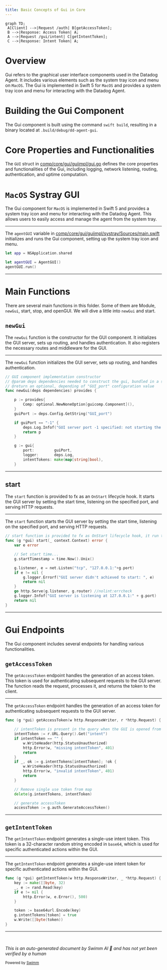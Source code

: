 ```yaml
---
title: Basic Concepts of Gui in Core
---
```

```mermaid
graph TD;
 A[Client] -->|Request /auth| B[getAccessToken];
 B -->|Response: Access Token| A;
 A -->|Request /gui/intent| C[getIntentToken];
 C -->|Response: Intent Token| A;
```

# Overview

Gui refers to the graphical user interface components used in the Datadog Agent. It includes various elements such as the system tray icon and menu on <SwmToken path="tasks/kernel_matrix_testing/kmt_os.py" pos="108:2:2" line-data="class MacOS:">`MacOS`</SwmToken>. The Gui is implemented in Swift 5 for <SwmToken path="tasks/kernel_matrix_testing/kmt_os.py" pos="108:2:2" line-data="class MacOS:">`MacOS`</SwmToken> and provides a system tray icon and menu for interacting with the Datadog Agent.

# Building the Gui Component

The Gui component is built using the command `swift `<SwmToken path="tasks/libs/build/ninja.py" pos="91:3:3" line-data="    def build(">`build`</SwmToken>, resulting in a binary located at `.build/debug/dd-agent-gui`.

# Core Properties and Functionalities

The <SwmToken path="comp/core/gui/guiimpl/gui.go" pos="93:2:2" line-data="// GUI component implementation constructor">`GUI`</SwmToken> struct in <SwmPath>[comp/core/gui/guiimpl/gui.go](comp/core/gui/guiimpl/gui.go)</SwmPath> defines the core properties and functionalities of the Gui, including logging, network listening, routing, authentication, and uptime computation.

# <SwmToken path="tasks/kernel_matrix_testing/kmt_os.py" pos="108:2:2" line-data="class MacOS:">`MacOS`</SwmToken> Systray GUI

The Gui component for <SwmToken path="tasks/kernel_matrix_testing/kmt_os.py" pos="108:2:2" line-data="class MacOS:">`MacOS`</SwmToken> is implemented in Swift 5 and provides a system tray icon and menu for interacting with the Datadog Agent. This allows users to easily access and manage the agent from the system tray.

<SwmSnippet path="/comp/core/gui/guiimpl/systray/Sources/main.swift" line="4">

---

The <SwmToken path="comp/core/gui/guiimpl/systray/Sources/main.swift" pos="6:2:2" line-data="let agentGUI = AgentGUI()">`agentGUI`</SwmToken> variable in <SwmPath>[comp/core/gui/guiimpl/systray/Sources/main.swift](comp/core/gui/guiimpl/systray/Sources/main.swift)</SwmPath> initializes and runs the Gui component, setting up the system tray icon and menu.

```swift
let app = NSApplication.shared

let agentGUI = AgentGUI()
agentGUI.run()
```

---

</SwmSnippet>

# Main Functions

There are several main functions in this folder. Some of them are Module, <SwmToken path="comp/core/gui/guiimpl/gui.go" pos="96:2:2" line-data="func newGui(deps dependencies) provides {">`newGui`</SwmToken>, start, stop, and openGUI. We will dive a little into <SwmToken path="comp/core/gui/guiimpl/gui.go" pos="96:2:2" line-data="func newGui(deps dependencies) provides {">`newGui`</SwmToken> and start.

## <SwmToken path="comp/core/gui/guiimpl/gui.go" pos="96:2:2" line-data="func newGui(deps dependencies) provides {">`newGui`</SwmToken>

The <SwmToken path="comp/core/gui/guiimpl/gui.go" pos="96:2:2" line-data="func newGui(deps dependencies) provides {">`newGui`</SwmToken> function is the constructor for the GUI component. It initializes the GUI server, sets up routing, and handles authentication. It also registers the necessary routes and middleware for the GUI.

<SwmSnippet path="/comp/core/gui/guiimpl/gui.go" line="93">

---

The <SwmToken path="comp/core/gui/guiimpl/gui.go" pos="96:2:2" line-data="func newGui(deps dependencies) provides {">`newGui`</SwmToken> function initializes the GUI server, sets up routing, and handles authentication.

```go
// GUI component implementation constructor
// @param deps dependencies needed to construct the gui, bundled in a struct
// @return an optional, depending of "GUI_port" configuration value
func newGui(deps dependencies) provides {

	p := provides{
		Comp: optional.NewNoneOption[guicomp.Component](),
	}
	guiPort := deps.Config.GetString("GUI_port")

	if guiPort == "-1" {
		deps.Log.Infof("GUI server port -1 specified: not starting the GUI.")
		return p
	}

	g := gui{
		port:         guiPort,
		logger:       deps.Log,
		intentTokens: make(map[string]bool),
	}
```

---

</SwmSnippet>

## start

The <SwmToken path="comp/core/gui/guiimpl/gui.go" pos="156:2:2" line-data="// start function is provided to fx as OnStart lifecycle hook, it run the GUI server">`start`</SwmToken> function is provided to fx as an <SwmToken path="comp/core/gui/guiimpl/gui.go" pos="156:16:16" line-data="// start function is provided to fx as OnStart lifecycle hook, it run the GUI server">`OnStart`</SwmToken> lifecycle hook. It starts the GUI server by setting the start time, listening on the specified port, and serving HTTP requests.

<SwmSnippet path="/comp/core/gui/guiimpl/gui.go" line="156">

---

The <SwmToken path="comp/core/gui/guiimpl/gui.go" pos="156:2:2" line-data="// start function is provided to fx as OnStart lifecycle hook, it run the GUI server">`start`</SwmToken> function starts the GUI server by setting the start time, listening on the specified port, and serving HTTP requests.

```go
// start function is provided to fx as OnStart lifecycle hook, it run the GUI server
func (g *gui) start(_ context.Context) error {
	var e error

	// Set start time...
	g.startTimestamp = time.Now().Unix()

	g.listener, e = net.Listen("tcp", "127.0.0.1:"+g.port)
	if e != nil {
		g.logger.Errorf("GUI server didn't achieved to start: ", e)
		return nil
	}
	go http.Serve(g.listener, g.router) //nolint:errcheck
	g.logger.Infof("GUI server is listening at 127.0.0.1:" + g.port)
	return nil
}
```

---

</SwmSnippet>

# Gui Endpoints

The Gui component includes several endpoints for handling various functionalities.

## <SwmToken path="comp/core/gui/guiimpl/gui.go" pos="244:9:9" line-data="func (g *gui) getAccessToken(w http.ResponseWriter, r *http.Request) {">`getAccessToken`</SwmToken>

The <SwmToken path="comp/core/gui/guiimpl/gui.go" pos="244:9:9" line-data="func (g *gui) getAccessToken(w http.ResponseWriter, r *http.Request) {">`getAccessToken`</SwmToken> endpoint handles the generation of an access token. This token is used for authenticating subsequent requests to the GUI server. The function reads the request, processes it, and returns the token to the client.

<SwmSnippet path="/comp/core/gui/guiimpl/gui.go" line="244">

---

The <SwmToken path="comp/core/gui/guiimpl/gui.go" pos="244:9:9" line-data="func (g *gui) getAccessToken(w http.ResponseWriter, r *http.Request) {">`getAccessToken`</SwmToken> endpoint handles the generation of an access token for authenticating subsequent requests to the GUI server.

```go
func (g *gui) getAccessToken(w http.ResponseWriter, r *http.Request) {

	// intentToken is present in the query when the GUI is opened from the CLI
	intentToken := r.URL.Query().Get("intent")
	if intentToken == "" {
		w.WriteHeader(http.StatusUnauthorized)
		http.Error(w, "missing intentToken", 401)
		return
	}
	if _, ok := g.intentTokens[intentToken]; !ok {
		w.WriteHeader(http.StatusUnauthorized)
		http.Error(w, "invalid intentToken", 401)
		return
	}

	// Remove single use token from map
	delete(g.intentTokens, intentToken)

	// generate accessToken
	accessToken := g.auth.GenerateAccessToken()
```

---

</SwmSnippet>

## <SwmToken path="comp/core/gui/guiimpl/gui.go" pos="181:9:9" line-data="func (g *gui) getIntentToken(w http.ResponseWriter, _ *http.Request) {">`getIntentToken`</SwmToken>

The <SwmToken path="comp/core/gui/guiimpl/gui.go" pos="181:9:9" line-data="func (g *gui) getIntentToken(w http.ResponseWriter, _ *http.Request) {">`getIntentToken`</SwmToken> endpoint generates a single-use intent token. This token is a 32-character random string encoded in <SwmToken path="comp/core/gui/guiimpl/gui.go" pos="180:19:19" line-data="// Generate a single use IntentToken (32 random chars base64 encoded)">`base64`</SwmToken>, which is used for specific authenticated actions within the GUI.

<SwmSnippet path="/comp/core/gui/guiimpl/gui.go" line="181">

---

The <SwmToken path="comp/core/gui/guiimpl/gui.go" pos="181:9:9" line-data="func (g *gui) getIntentToken(w http.ResponseWriter, _ *http.Request) {">`getIntentToken`</SwmToken> endpoint generates a single-use intent token for specific authenticated actions within the GUI.

```go
func (g *gui) getIntentToken(w http.ResponseWriter, _ *http.Request) {
	key := make([]byte, 32)
	_, e := rand.Read(key)
	if e != nil {
		http.Error(w, e.Error(), 500)
	}

	token := base64url.Encode(key)
	g.intentTokens[token] = true
	w.Write([]byte(token))
}
```

---

</SwmSnippet>

&nbsp;

*This is an auto-generated document by Swimm AI 🌊 and has not yet been verified by a human*

<SwmMeta version="3.0.0" repo-id="Z2l0aHViJTNBJTNBZGF0YWRvZy1hZ2VudCUzQSUzQVN3aW1tLURlbW8=" repo-name="datadog-agent"><sup>Powered by [Swimm](/)</sup></SwmMeta>
